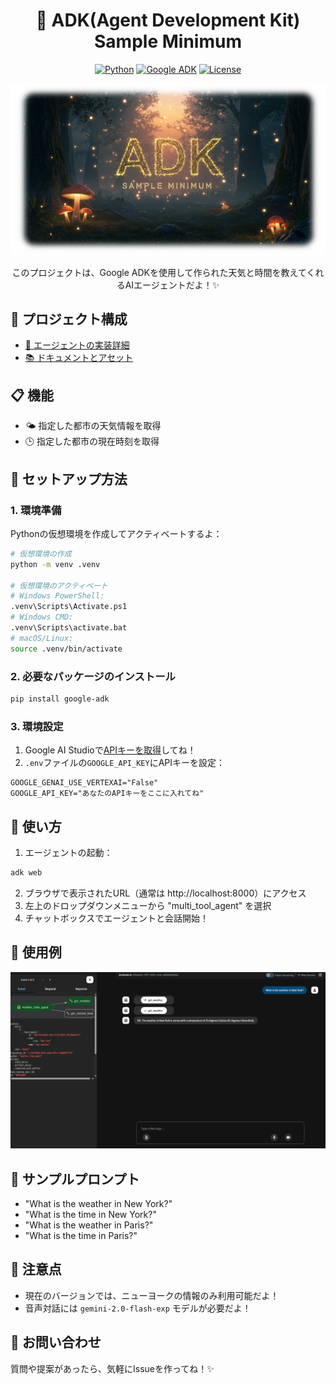 <div align="center">

# 🌟 ADK(Agent Development Kit) Sample Minimum

[![Python](https://img.shields.io/badge/Python-3.8%2B-blue)](https://www.python.org/)
[![Google ADK](https://img.shields.io/badge/Google-ADK-green)](https://developers.google.com/adk)
[![License](https://img.shields.io/badge/license-MIT-blue.svg)](LICENSE)

![Header Image](docs/header.png)

このプロジェクトは、Google ADKを使用して作られた天気と時間を教えてくれるAIエージェントだよ！✨

</div>

## 📂 プロジェクト構成

- [📱 エージェントの実装詳細](multi_tool_agent/README.md)
- [📚 ドキュメントとアセット](docs/README.md)

## 📋 機能

- 🌤️ 指定した都市の天気情報を取得
- 🕒 指定した都市の現在時刻を取得

## 🚀 セットアップ方法

### 1. 環境準備

Pythonの仮想環境を作成してアクティベートするよ：

```bash
# 仮想環境の作成
python -m venv .venv

# 仮想環境のアクティベート
# Windows PowerShell:
.venv\Scripts\Activate.ps1
# Windows CMD:
.venv\Scripts\activate.bat
# macOS/Linux:
source .venv/bin/activate
```

### 2. 必要なパッケージのインストール

```bash
pip install google-adk
```

### 3. 環境設定

1. Google AI Studioで[APIキーを取得](https://makersuite.google.com/app/apikey)してね！
2. `.env`ファイルの`GOOGLE_API_KEY`にAPIキーを設定：

```env
GOOGLE_GENAI_USE_VERTEXAI="False"
GOOGLE_API_KEY="あなたのAPIキーをここに入れてね"
```

## 💫 使い方

1. エージェントの起動：

```bash
adk web
```

2. ブラウザで表示されたURL（通常は http://localhost:8000）にアクセス
3. 左上のドロップダウンメニューから "multi_tool_agent" を選択
4. チャットボックスでエージェントと会話開始！

## 📱 使用例

![Chat Example](docs/chat_example.png)

## 📝 サンプルプロンプト

- "What is the weather in New York?"
- "What is the time in New York?"
- "What is the weather in Paris?"
- "What is the time in Paris?"

## 🎯 注意点

- 現在のバージョンでは、ニューヨークの情報のみ利用可能だよ！
- 音声対話には `gemini-2.0-flash-exp` モデルが必要だよ！

## 🌈 お問い合わせ

質問や提案があったら、気軽にIssueを作ってね！✨
